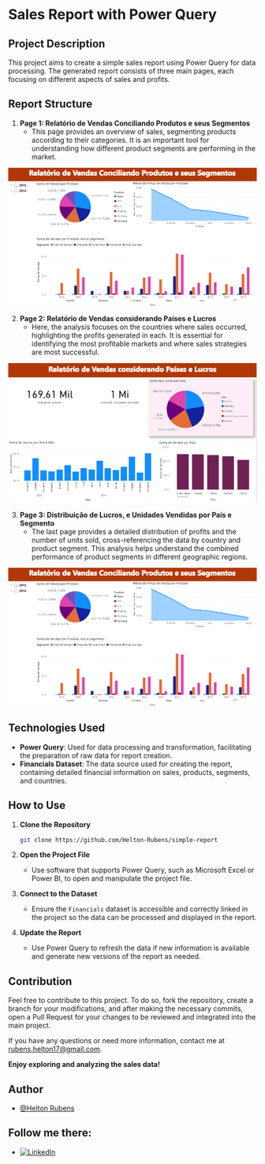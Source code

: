 # Sales Report with Power Query

## Project Description

This project aims to create a simple sales report using Power Query for data processing. The generated report consists of three main pages, each focusing on different aspects of sales and profits.

## Report Structure

1. **Page 1: Relatório de Vendas Conciliando Produtos e seus Segmentos**
   - This page provides an overview of sales, segmenting products according to their categories. It is an important tool for understanding how different product segments are performing in the market.

![página](imgs/pagina-1.png)

2. **Page 2: Relatório de Vendas considerando Países e Lucros**
   - Here, the analysis focuses on the countries where sales occurred, highlighting the profits generated in each. It is essential for identifying the most profitable markets and where sales strategies are most successful.

![página](imgs/pagina-2.png)

3. **Page 3: Distribuição de Lucros, e Unidades Vendidas por País e Segmento**
   - The last page provides a detailed distribution of profits and the number of units sold, cross-referencing the data by country and product segment. This analysis helps understand the combined performance of product segments in different geographic regions.

![página](imgs/pagina-1.png)

## Technologies Used

- **Power Query**: Used for data processing and transformation, facilitating the preparation of raw data for report creation.
- **Financials Dataset**: The data source used for creating the report, containing detailed financial information on sales, products, segments, and countries.

## How to Use

1. **Clone the Repository**
   ```sh
   git clone https://github.com/Helton-Rubens/simple-report
   ```

2. **Open the Project File**
   - Use software that supports Power Query, such as Microsoft Excel or Power BI, to open and manipulate the project file.

3. **Connect to the Dataset**
   - Ensure the `Financials` dataset is accessible and correctly linked in the project so the data can be processed and displayed in the report.

4. **Update the Report**
   - Use Power Query to refresh the data if new information is available and generate new versions of the report as needed.

## Contribution

Feel free to contribute to this project. To do so, fork the repository, create a branch for your modifications, and after making the necessary commits, open a Pull Request for your changes to be reviewed and integrated into the main project.


If you have any questions or need more information, contact me at [rubens.helton17@gmail.com](mailto:rubens.helton17@gmail.com).

**Enjoy exploring and analyzing the sales data!**


## Author

- [@Helton Rubens](https://github.com/Helton-Rubens)


## Follow me there:

- [![LinkedIn](https://img.shields.io/badge/LinkedIn-0077B5?style=for-the-badge&logo=linkedin&logoColor=white)](https://www.linkedin.com/in/helton-rubens-alexandre/)